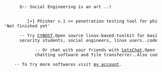<pre> 
      $~: Social Engineering is an art ..!
      
      
         [+] Phisher v.1 >> penetration testing tool for phishing attacks, Works on Linux,coded By <b> Mahdi Jaber <a href="https://github.com/Mr6MJT">[Mr MJT]</a></b> only.
'Not finished yet'

      -- Try <a href="https://github.com/Mr6MJT/CYBOST">CYBOST</a>,Open source linux-based-toolkit for basic cyber 
      security students, social engineers, linux users..coded by <a href="https://github.com/Mr6MJT">Mr MJT</a>
    
            -- Or chat with your friends with <a href="https://github.com/Mr6MJT/LetsChat">LetsChat</a>,Open source 
            chatting software and file transferrer..Also coded by <a href="https://github.com/Mr6MJT">Mr MJT</a>
          
    -- To try more softwares visit <a href="https://github.com/Mr6MJT">my account</a>.
</pre>
